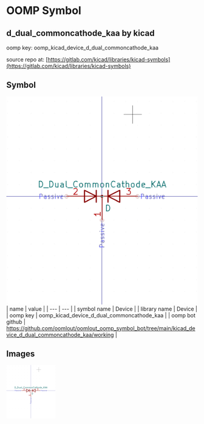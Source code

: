 # OOMP Symbol  
## d_dual_commoncathode_kaa  by kicad  
  
oomp key: oomp_kicad_device_d_dual_commoncathode_kaa  
  
source repo at: [https://gitlab.com/kicad/libraries/kicad-symbols](https://gitlab.com/kicad/libraries/kicad-symbols)  
## Symbol  
  
[![working.png](working_600.png)](working.png)  
| name | value | 
| --- | --- | 
| symbol name | Device | 
| library name | Device | 
| oomp key | oomp_kicad_device_d_dual_commoncathode_kaa | 
| oomp bot github | https://github.com/oomlout/oomlout_oomp_symbol_bot/tree/main/kicad_device_d_dual_commoncathode_kaa/working | 
## Images  
  
[![working.png](working_140.png)](working.png)  
